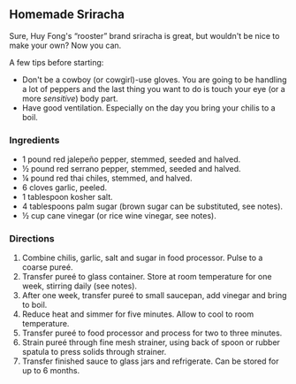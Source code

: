 ## Homemade Sriracha

Sure, Huy Fong's “rooster” brand sriracha is great, but wouldn't be nice to make your own? Now you can.

A few tips before starting:

* Don't be a cowboy (or cowgirl)-use gloves. You are going to be handling a lot of peppers and the last thing you want to do is touch your eye (or a more _sensitive_) body part.
* Have good ventilation. Especially on the day you bring your chilis to a boil.


### Ingredients

* 1 pound red jalepeño pepper, stemmed, seeded and halved.
* ½ pound red serrano  pepper, stemmed, seeded and halved.
* ¼ pound red thai chiles, stemmed, and halved.
* 6 cloves garlic, peeled.
* 1 tablespoon kosher salt.
* 4 tablespoons palm sugar (brown sugar can be substituted, see notes).
* ½ cup cane vinegar (or rice wine vinegar, see notes).

### Directions

1. Combine chilis, garlic, salt and sugar in food processor. Pulse to a coarse pureé.
2. Transfer pureé to glass container. Store at room temperature for one week, stirring daily (see notes).
3. After one week, transfer pureé to small saucepan, add vinegar and bring to boil. 
4. Reduce heat and simmer for five minutes. Allow to cool to room temperature.
5. Transfer pureé to food processor and process for two to three minutes.
6. Strain pureé through fine mesh strainer, using back of spoon or rubber spatula to press solids through strainer.
7. Transfer finished sauce to glass jars and refrigerate. Can be stored for up to 6 months.
